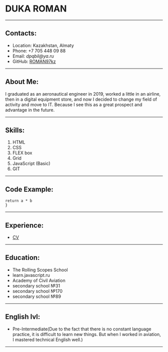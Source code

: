 # DUKA ROMAN
***
## Contacts:
* Location: Kazakhstan, Almaty
* Phone: +7 705 448 09 88
* Email: _dpqbil@ya.ru_
* GitHub: [ROMAN97kz](https://github.com/ROMAN97kz/)
***
## About Me:
I graduated as an aeronautical engineer in 2019, worked a little in an airline, then in a digital equipment store, and now I decided to change my field of activity and move to IT. Because I see this as a great prospect and advantage in the future.
***
## Skills:
1. HTML
1. CSS
1. FLEX box
1. Grid
1. JavaScript (Basic)
1. GIT
***
## Code Example:
```function multiply(a, b){
return a * b
}
```
***
## Experience:
* [CV](https://ROMAN97kz.github.io/rsschool-cv/cv)
***
## Education:
* The Rolling Scopes School
* learn.javascript.ru
* Academy of Civil Aviation
* secondary school №31
* secondary school №170
* secondary school №89
***
## English lvl:
* Pre-Intermediate(Due to the fact that there is no constant language practice, it is difficult to learn new things. But when I worked in aviation, I mastered technical English well.)
***